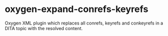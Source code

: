 # oxygen-expand-conrefs-keyrefs
Oxygen XML plugin which replaces all conrefs, keyrefs and conkeyrefs in a DITA topic with the resolved content.
